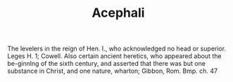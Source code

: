 ---
title: Acephali
letter: A
permalink: "/definitions/bld-acephali.html"
body: The levelers in the reign of Hen. I., who acknowledged no head or superior.
  Leges H. 1; Cowell. Also certain ancient heretics, who appeared about the be-ginnlng
  of the sixth century, and asserted that there was but one substance in Christ, and
  one nature, wharton; Gibbon, Rom. Bmp. ch. 47
published_at: '2018-07-07'
source: Black's Law Dictionary 2nd Ed (1910)
layout: post
---